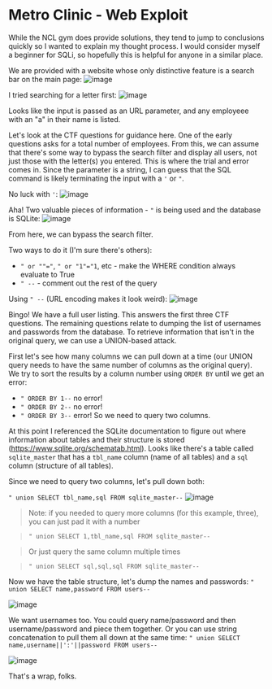 # Metro Clinic - Web Exploit

While the NCL gym does provide solutions, they tend to jump to conclusions quickly so I wanted to explain my thought process.
I would consider myself a beginner for SQLi, so hopefully this is helpful for anyone in a similar place.

We are provided with a website whose only distinctive feature is a search bar on the main page:
![image](https://user-images.githubusercontent.com/37031448/188216600-be8cd78e-7b94-4969-8523-5dc44fa57aff.png)

I tried searching for a letter first:
![image](https://user-images.githubusercontent.com/37031448/188216896-ae67b0cc-ce8e-46a2-87f4-d7500a8fbe0f.png)

Looks like the input is passed as an URL parameter, and any employeee with an "a" in their name is listed.

Let's look at the CTF questions for guidance here. One of the early questions asks for a total number of employees. 
From this, we can assume that there's some way to bypass the search filter and display all users, not just those with the letter(s) you entered.
This is where the trial and error comes in. Since the parameter is a string, I can guess that the SQL command is likely terminating the input with a `'` or `"`.

No luck with `'`:
![image](https://user-images.githubusercontent.com/37031448/188217858-39495ab2-07e9-4337-a013-21c7ac579d0c.png)

Aha! Two valuable pieces of information - `"` is being used and the database is SQLite:
![image](https://user-images.githubusercontent.com/37031448/188217910-143e1d68-1438-454a-a32b-67247d75608f.png)

From here, we can bypass the search filter. 

Two ways to do it (I'm sure there's others):
- `" or ""="`, `" or "1"="1`, etc - make the WHERE condition always evaluate to True
- `" --` - comment out the rest of the query

Using `" --` (URL encoding makes it look weird):
![image](https://user-images.githubusercontent.com/37031448/188218683-f3b9b14d-ee0e-4db9-827e-e26be84e4107.png)

Bingo! We have a full user listing. This answers the first three CTF questions.
The remaining questions relate to dumping the list of usernames and passwords from the database. 
To retrieve information that isn't in the original query, we can use a UNION-based attack.

First let's see how many columns we can pull down at a time (our UNION query needs to have the same number of columns as the original query).
We try to sort the results by a column number using `ORDER BY` until we get an error:
- `" ORDER BY 1--`	no error!
- `" ORDER BY 2--`	no error!
- `" ORDER BY 3--`	error!
So we need to query two columns.

At this point I referenced the SQLite documentation to figure out where information about tables and their structure is stored (https://www.sqlite.org/schematab.html).
Looks like there's a table called `sqlite_master` that has a `tbl_name` column (name of all tables) and a `sql` column (structure of all tables).

Since we need to query two columns, let's pull down both:

```" union SELECT tbl_name,sql FROM sqlite_master--```
![image](https://user-images.githubusercontent.com/37031448/188220024-81decae8-662a-4272-8713-7367f75906b1.png)


> Note: if you needed to query more columns (for this example, three), you can just pad it with a number

> ```" union SELECT 1,tbl_name,sql FROM sqlite_master--```

> Or just query the same column multiple times

> ```" union SELECT sql,sql,sql FROM sqlite_master--```

Now we have the table structure, let's dump the names and passwords:
`" union SELECT name,password FROM users--`

![image](https://user-images.githubusercontent.com/37031448/188220337-b7957b3c-2a06-4922-9d12-0ed6145d2824.png)

We want usernames too. You could query name/password and then username/password and piece them together.
Or you can use string concatenation to pull them all down at the same time:
`" union SELECT name,username||':'||password FROM users--`

![image](https://user-images.githubusercontent.com/37031448/188220479-f54c07dd-7188-448a-921f-0589bc37e495.png)

That's a wrap, folks.
